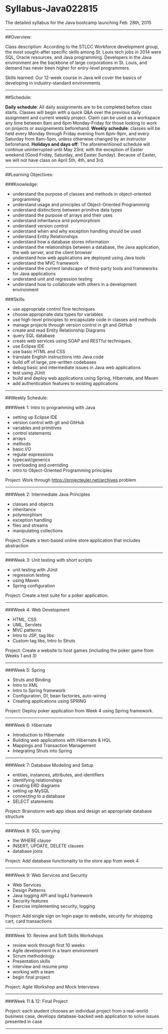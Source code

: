 # Syllabus-Java022815
The detailed syllabus for the Java bootcamp launching Feb. 28th, 2015
		
-----------------------------------------------------------------------------------------------------

##Overview: 

Class description: According to the STLCC Workforce development group, the most sought-after specific skills among St. Louis tech jobs in 2014 were SQL, Oracle resources, and Java programming. Developers in the Java environment are the backbone of large corporations in St. Louis, and demand has never been higher for entry-level programmers.

Skills learned: Our 12-week course in Java will cover the basics of developing in industry-standard environments.


-----------------------------------------------------------------------------------------------------

##Schedule: 

**Daily schedule**: All daily assignments are to be completed before class starts. Classes will begin with a quick Q&A over the previous daily assignment and current weekly project. Claim can be used as a workspace any time between 8am and 6pm Monday-Friday for those looking to work on projects or assignements beforehand.
**Weekly schedule**: classes will be held every Monday through Friday evening from 6pm-9pm, and every Saturday from 8am-5pm, unless otherwise changed by an instructor beforehand. 
**Holidays and days off**: The aforementioned schedule will continue uninterrupted until May 23rd, with the exception of Easter weekend (Good Friday, Saturday, and Easter Sunday). Because of Easter, we will not have class on April 5th, 4th, and 3rd.

-----------------------------------------------------------------------------------------------------

##Learning Objectives: 

###Knowledge:
* understand the purpose of classes and methods in object-oriented programming
* understand usage and principles of Object-Oriented Programming
* understand distinctions between primitive data types
* understand the purpose of arrays and their uses
* understand inheritance and polymorphism
* understand version control
* understand when and why exception handling should be used
* understand Entity Relationships
* understand how a database stores information
* understand the relationships between a database, the Java application, the web server, and the client browser
* understand how web applications are deployed using Java tools
* understand the MVC framework
* understand the current landscape of third-party tools and frameworks for Java applications
* understand unit and regression testing
* understand how to collaborate with others in a development environment

###Skills:
* use appropriate control flow techniques
* choose appropriate data types for variables
* use high-level principles to encapsulate code in classes and methods
* manage projects through version control in git and GitHub
* create and read Entity Relationship Diagrams
* query SQL database
* create web services using SOAP and RESTful techniques.
* use Eclipse IDE
* use basic HTML and CSS
* translate English instructions into Java code
* build off of large, pre-written codebases
* debug basic and intermediate issues in Java web applications
* test using JUnit
* build and deploy web applications using Spring, Hibernate, and Maven
* add authentication features to existing applications



-----------------------------------------------------------------------------------------------------

##Weekly Schedule: 

###Week 1:  Intro to programming with Java
+ setting up Eclipse IDE
+ version control with git and GitHub
+ variables and primitives
+ control statements
+ arrays
+ methods
+ basic I/O
+ regular expressions
+ typecast/generics
+ overloading and overriding
+ intro to Object-Oriented Programming principles

Project: Work through https://projecteuler.net/archives problem

----------------------------------------------------


###Week 2: Intermediate Java Principles
+ classes and objects
+ inheritance
+ polymorphism
+ exception handling
+ files and streams
+ manipulating collections

Project: Create a text-based online store application that includes abstraction

----------------------------------------------------


###Week 3: Unit testing with short scripts
+ unit testing with JUnit
+ regression testing
+ using Maven
+ Spring configuration

Project: Create a test suite for a poker application.

----------------------------------------------------


###Week 4: Web Development

+ HTML, CSS
+ UML, Servlets
+ MVC patterns
+ Intro to JSP, tag libs
+ Custom tag libs, Intro to Struts

Project: Create a website to host games (including the poker game from Weeks 1 and 3) 

----------------------------------------------------


###Week 5:  Spring

+ Struts and Binding
+ Intro to XML
+ Intro to Spring framework
+ Configuration, DI, bean factories, auto-wiring
+ Creating applications using SPRING

Project: Deploy poker application from Week 4 using Spring framework.

---------------------------------------------------- 


###Week 6: Hibernate

+ Introduction to Hibernate
+ Building web applications with Hibernate & HQL
+ Mappings and Transaction Management
+ Integrating Struts into Spring
 
---------------------------------------------------- 


###Week 7: Database Modeling and Setup

+ entities, instances, attributes, and identifiers
+ identifying relationships
+ creating ERD diagrams
+ setting up MySQL
+ connecting to a database
+ SELECT statements

Project: Brainstorm web app ideas and design an appropriate database structure

----------------------------------------------------


###Week 8: SQL querying

+ the WHERE clause
+ INSERT, UPDATE, DELETE clauses
+ database joins

Project: Add database functionality to the store app from week 4

----------------------------------------------------


###Week 9: Web Services and Security

+ Web Services
+ Design Patterns
+ Java logging API and log4J framework
+ Security features
+ Exercise implementing security, logging


Project: Add single sign on login page to website, security for shopping cart, card transactions

----------------------------------------------------


###Week 10: Review and Soft Skills Workshops

+ review work through first 10 weeks
+ Agile development in a team environment
+ Scrum methodology
+ Presentation skills
+ interview and resume prep
+ working with a team
+ begin final project

Project: Agile Workshop and Mock Interviews

-----------------------------------------------------------------------------------------------------


###Week 11 & 12: Final Project

Project: each student chooses an individual project from a real-world business case, develops database-backed web application to solve issues presented in case

--------------------------------------------------------------------------------
